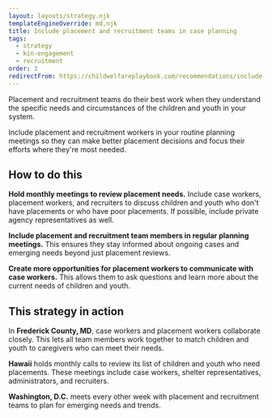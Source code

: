```yaml
---
layout: layouts/strategy.njk
templateEngineOverride: md,njk
title: Include placement and recruitment teams in case planning
tags:
  - strategy
  - kin-engagement
  - recruitment
order: 3
redirectFrom: https://childwelfareplaybook.com/recommendations/include-placement-and-recruitment-in-case-planning/
---
```


Placement and recruitment teams do their best work when they understand the specific needs and circumstances of the children and youth in your system. 

Include placement and recruitment workers in your routine planning meetings so they can make better placement decisions and focus their efforts where they're most needed.

## How to do this

**Hold monthly meetings to review placement needs.** Include case workers, placement workers, and recruiters to discuss children and youth who don't have placements or who have poor placements. If possible, include private agency representatives as well.

**Include placement and recruitment team members in regular planning meetings.** This ensures they stay informed about ongoing cases and emerging needs beyond just placement reviews.

**Create more opportunities for placement workers to communicate with case workers.** This allows them to ask questions and learn more about the current needs of children and youth.

## This strategy in action

In **Frederick County, MD**, case workers and placement workers collaborate closely. This lets all team members work together to match children and youth to caregivers who can meet their needs.

**Hawaii** holds monthly calls to review its list of children and youth who need placements. These meetings include case workers, shelter representatives, administrators, and recruiters.

**Washington, D.C.** meets every other week with placement and recruitment teams to plan for emerging needs and trends.
